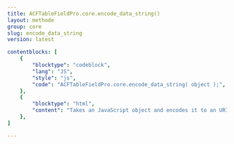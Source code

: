 ```yaml
---
title: ACFTableFieldPro.core.encode_data_string()
layout: methode
group: core
slug: encode_data_string
version: latest

contentblocks: [
	{
		"blocktype": "codeblock",
		"lang": "JS",
		"style": "js",
		"code": "ACFTableFieldPro.core.encode_data_string( object );",
	},
	{
		"blocktype": "html",
		"content": "Takes an JavaScript object and encodes it to an URI encoded JSON string for use in an HTML attribute."
	},
]

---
```

